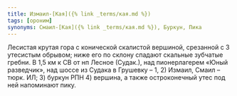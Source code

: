 ```yaml
---
title: Измаил-[Кая]({% link _terms/кая.md %})
tags: [ороним]
synonyms: Смаил-[Кая]({% link _terms/кая.md %}), Буркун, Пика
---
```


Лесистая крутая гора с конической скалистой вершиной, срезанной с З утесистым
обрывом; ниже его по склону спадают скальные зубчатые гребни. В 1,5 км к СВ от
нп Лесное (Судак.), над пионерлагерем «Юный разведчик», над шоссе из Судака в
Грушевку – 1, 2) Измаил, Смаил – тюрк. ИЛ; 3) буркун РПН 4) вершина, а также
остроконечный утес под ней напоминают пику.
